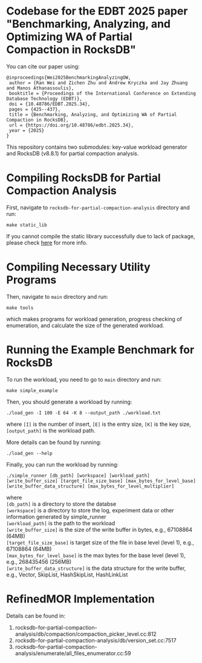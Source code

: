 # Codebase for the EDBT 2025 paper "Benchmarking, Analyzing, and Optimizing WA of Partial Compaction in RocksDB"

You can cite our paper using:
```
@inproceedings{Wei2025BenchmarkingAnalyzingOW,
 author = {Ran Wei and Zichen Zhu and Andrew Kryczka and Jay Zhuang and Manos Athanassoulis},
 booktitle = {Proceedings of the International Conference on Extending Database Technology (EDBT)},
 doi = {10.48786/EDBT.2025.34},
 pages = {425--437},
 title = {Benchmarking, Analyzing, and Optimizing WA of Partial Compaction in RocksDB},
 url = {https://doi.org/10.48786/edbt.2025.34},
 year = {2025}
}
```


This repository contains two submodules: key-value workload generator and RocksDB (v8.8.1) for partial compaction analysis.

<H1> Compiling RocksDB for Partial Compaction Analysis </H1>

First, navigate to `rocksdb-for-partial-compaction-analysis` directory and run:
```
make static_lib
```
If you cannot compile the static library successfully due to lack of package, please check [here](https://github.com/facebook/rocksdb/blob/main/INSTALL.md) for more info.

<H1> Compiling Necessary Utility Programs </H1>

Then, navigate to `main` directory and run:
```
make tools
```
which makes programs for workload generation, progress checking of enumeration, and calculate the size of the generated workload.

<H1> Running the Example Benchmark for RocksDB </H1>

To run the workload, you need to go to `main` directory and run:

```
make simple_example
```

Then, you should generate a workload by running:

```
./load_gen -I 100 -E 64 -K 8 --output_path ./workload.txt
```

where `[I]` is the number of insert, `[E]` is the entry size, `[K]` is the key size, `[output_path]` is the workload path.

More details can be found by running:

```
./load_gen --help
```

Finally, you can run the workload by running:

```
./simple_runner [db_path] [workspace] [workload_path] [write_buffer_size] [target_file_size_base] [max_bytes_for_level_base] [write_buffer_data_structure] [max_bytes_for_level_multiplier]
```
where  
`[db_path]` is a directory to store the databse  
`[workspace]` is a directory to store the log, experiment data or other information generated by simple_runner  
`[workload_path]` is the path to the workload  
`[write_buffer_size]` is the size of the write buffer in bytes, e.g., 67108864 (64MB)  
`[target_file_size_base]` is target size of the file in base level (level 1), e.g., 67108864 (64MB)  
`[max_bytes_for_level_base]` is the max bytes for the base level (level 1), e.g., 268435456 (256MB)  
`[write_buffer_data_structure]` is the data structure for the write buffer, e.g., Vector, SkipList, HashSkipList, HashLinkList  

<H1> RefinedMOR Implementation </H1>

Details can be found in: 
1. rocksdb-for-partial-compaction-analysis/db/compaction/compaction_picker_level.cc:812  
2. rocksdb-for-partial-compaction-analysis/db/version_set.cc:7517  
3. rocksdb-for-partial-compaction-analysis/enumerate/all_files_enumerator.cc:59  
